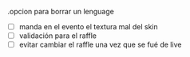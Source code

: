 .opcion para borrar un lenguage
- [ ] manda en el evento el textura mal del skin
- [ ] validación para el raffle
- [ ] evitar cambiar el raffle una vez que se fué de live

